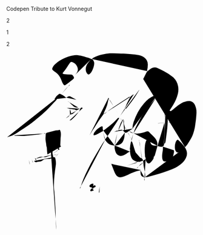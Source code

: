 Codepen Tribute to Kurt Vonnegut

2

1
<blockquote  class="quote"></blockquote>
2

<svg  class="vonnegut"  xmlns="http://www.w3.org/2000/svg"  viewBox="0 0 264.35 245.72"><path  d="M117.4,9.16c-1.16,1.36-2.36,2.69-3.47,4.09-2.44,3.09-4.15,6.47-4,10.55a9.49,9.49,0,0,0,2.77,6.11,2.06,2.06,0,0,0,2.52-.1,10.89,10.89,0,0,0,3.34-4.21c1.65-3.38,3-6.83,3.14-10.68.06-2-1.48-5.45-3.15-5.8-2-.42-3.72-1.6-5.73-2S109,6,107.08,5.44a38.86,38.86,0,0,0-8.4-1.82A29.43,29.43,0,0,0,92.32,4,42.8,42.8,0,0,0,79.64,8.17,47.16,47.16,0,0,0,68.1,15.54a14.2,14.2,0,0,0-4.23,5.62c-.58,1.58-.54,2.38.75,3.46s2.68,2,4.06,3c4.18,2.95,6.34,7.26,8,11.88a16.42,16.42,0,0,0,2.64,5,1.62,1.62,0,0,0,2.38.46c1.82-1.2,3.56-2.51,5.29-3.83s3.26-2.67,4.94-3.94c2.37-1.8,1.94-2.58.79-4.54a4.15,4.15,0,0,0-3.56-2.22c-3-.1-5.92-.36-8.88-.58a5.08,5.08,0,0,1-1.55-.36c-.84-.37-1-.91-.36-1.66,1.14-1.46,2.39-2.83,3.45-4.34,1.44-2,2.73-4.16,4.1-6.22.66-1,1.35-1.94,2-2.89,1.26-1.72,2.06-1.75,4-.89a11.11,11.11,0,0,1,6.18,6,9.06,9.06,0,0,1-1.11,9.32c-.58.73-1.2,1.44-1.8,2.16"/><path  d="M189.52,36.64,193.36,29c.27-.52.6-1,.83-1.56.82-1.87,2.76-2.53,4.11-3.81a11.21,11.21,0,0,1,6.94-3,8,8,0,0,1,3.58.59c3.05,1.32,6.06,2.77,9,4.3a72,72,0,0,1,12.59,8.17,21.81,21.81,0,0,1,7.43,12.94,25.2,25.2,0,0,1-.31,10.44,50.62,50.62,0,0,1-6.27,14.86c-1.36,2.29-2.89,4.48-4.29,6.74-.37.59-1.08,1.4-.46,2s1.67.09,2.35-.44c1.71-1.32,3.4-2.67,5-4.08a53.92,53.92,0,0,1,8.4-6,23.12,23.12,0,0,1,7.22-2.79c2.64-.47,5.39-.62,7.92.87a9.76,9.76,0,0,1,3.8,4.47,26.29,26.29,0,0,1,1.46,4.19,23.12,23.12,0,0,1,.58,7.55c-.12,2.77-.41,5.53-.7,8.28-.22,2-.54,4.08-.83,6.12-.27,1.84-.46,3.7-.86,5.52-.55,2.42-1.15,4.84-1.93,7.19a40.14,40.14,0,0,1-2.65,6.35c-1.61,3-3.44,5.81-5.26,8.65a27.33,27.33,0,0,1-2.39,3,13.7,13.7,0,0,1-1.31,1.21"/><path  d="M136.6,121c-1.12,1.6-2.32,3.15-3.35,4.81q-4.5,7.29-8.88,14.64c-2.5,4.24-5,8.5-7.3,12.85s-4.42,8.79-6.63,13.18A127.17,127.17,0,0,0,104.09,182c-.55,1.57-.94,3.2-1.47,4.79-.13.39-.17,1.08-.94.84"/><path  d="M247.36,131.44c-1.6,1.32-3.18,2.66-4.8,4a11.43,11.43,0,0,1-4.67,2.62,2.38,2.38,0,0,1-2.54-.81c-1.58-1.71-1.86-3.84-2-6a19.73,19.73,0,0,1,1-7.07,9.36,9.36,0,0,1,1.54-2.75,1.47,1.47,0,0,1,2.49-.25,57.54,57.54,0,0,1,7.85,8.36,20,20,0,0,1,3.13,5.68,13.61,13.61,0,0,1-.69,10.53,21.47,21.47,0,0,1-5.26,7,44.38,44.38,0,0,1-13.91,8.53c-3.93,1.51-7.88,3-11.88,4.31-4.16,1.38-8.38,2.62-12.59,3.85-3.19.94-6.39,1.83-9.61,2.62a16.92,16.92,0,0,1-3.35.15"/><path  d="M75.88,58.12a4.28,4.28,0,0,1-2.26,2.43,32.69,32.69,0,0,0-3.14,2.25c-.09.07-.22.16-.23.24-.27,2.65-2.47,4-4,5.73-3.35,3.75-6.78,7.46-10.44,10.91-4.32,4.09-8.86,7.95-13.42,11.78-3.46,2.91-7,5.78-10.69,8.38-5.09,3.6-10.36,6.94-15.58,10.35-1.44,1-3,1.76-4.43,2.66C11.37,113,7.34,115,7.34,115c-1.7.47-.76.33-2.47.79-.75.19-3.15,1-3.87,1.33"/><path  d="M118.72,9c.15-.9.88-1.3,1.57-1.67A44.77,44.77,0,0,1,134,2.46a76.83,76.83,0,0,1,9.6-1.39c3.95-.2,7.92.08,11.88.18,2.24.05,4.48.11,6.72.24,3.48.21,7,.46,10.44.72,1.8.13,3.61.24,5.4.49,4.6.62,9.23,1.27,13.07,4.2A12.31,12.31,0,0,1,195.92,17a30.58,30.58,0,0,1-1,7.33,4.07,4.07,0,0,0,.21,1.43"/><path  d="M209.32,58.6c-1.7-.68-3.12.29-4.55.87A36.29,36.29,0,0,0,190.85,70a68.44,68.44,0,0,0-8.61,12.25,98,98,0,0,0-6.08,13.89,30.84,30.84,0,0,0-1.52,9"/><path  d="M209.8,58.42a15.6,15.6,0,0,1-1.22,2.33c-1.47,2-2.94,3.92-4.56,5.76Q197,74.43,190.85,83a82.74,82.74,0,0,0-7.33,11.87c-1.5,3-3.13,6-4.53,9-1.14,2.49-2,5.1-3,7.66"/><path  d="M145.6,154.12c0,1.44.83,2.58,1.32,3.84.91,2.36,1.8,4.74,2.77,7.08,1.16,2.77,2.49,5.43,5.39,6.84,1.89.93,3.77.47,5.64,0,4.4-1.13,8.37-3.32,12.48-5.15a48.07,48.07,0,0,1,11.64-3.85,12.67,12.67,0,0,0,1.56-.47"/><path  d="M216.76,130.12a25.93,25.93,0,0,1,0,4.32c-.65,3.86-1.35,7.71-.89,11.64a9.85,9.85,0,0,0,1,3.11,2.83,2.83,0,0,0,2.61,1.3,15.57,15.57,0,0,0,9.33-2.41,4,4,0,0,0,1.43-2.13c.74-2.73,1.38-5.5,1.92-8.28a9.89,9.89,0,0,0-.2-2.63"/><path  d="M208.84,128.8c.8-2.33.21-4.55-.62-6.71-1-2.65-3-4.63-4.91-6.6s-3.77-3.52-5.48-5.44a3.23,3.23,0,0,0-3.75-.92c-1.93.6-3.8,1.43-5.77,1.87a51.14,51.14,0,0,1-7.67,1.18,20.21,20.21,0,0,1-4.44-.66"/><path  d="M220.84,69.64c1.18.79,1,2.09,1.18,3.24.34,2.84.51,5.69.88,8.52a86,86,0,0,1,.56,13.32c-.1,3.24-.32,6.49-.6,9.72-.22,2.61-.61,5.2-.94,7.8-.43,3.36-.85,6.73-1.34,10.08a10.29,10.29,0,0,1-.74,2.74c-.21.47-.84.74-1.28,1.1"/><path  d="M134.08,107.56c1.58-.18,2.68-1.31,3.81-2.2,3.56-2.77,7.06-5.64,10.45-8.63,2-1.8,3.86-3.89,5.78-5.85.06-.06.06-.21.12-.23l1.68-.61c0,.56.11,1.24-.15,1.66-1.37,2.24-2.84,4.43-4.29,6.62q-6.54,9.84-13.09,19.68a4.16,4.16,0,0,1-1.21,1.29,1.11,1.11,0,0,0-.41,1.56,35.38,35.38,0,0,0,3.45,4.09c2.06,2.07,4.8,2.76,7.54,3.37.75.17,1.52.25,2.28.37"/><path  d="M136.72,119.32c-1.21-.77-1-2.14-1.29-3.25-.7-2.33-1.23-4.71-1.83-7.07.78-1.78-.45-3.49-.15-5.28.22-1.3-.5-1.9-1.76-1.53a10,10,0,0,0-2.29,1.18,26.36,26.36,0,0,0-7.53,7,5.36,5.36,0,0,0-1.14,3.22c0,.62.12.78.75.74a14.39,14.39,0,0,0,5.51-2.07c2.11-1.11,4.17-2.31,6.25-3.46.06,0,.16,0,.24,0"/><path  d="M184,51.52a1.48,1.48,0,0,1-.13.48c-2.15,3.48-4.21,7-6.5,10.42-2.1,3.1-4.44,6-6.69,9-1.26,1.66-2.55,3.29-3.84,4.92-.67.84-1.28,1.76-2.52,1.8"/><path  d="M59.8,111.28c-.14,1.93-.48,3.86.13,5.76.35,1.09.8,2.16,1.19,3.24.53,1.48,1.09,3,1.55,4.45.53,1.74.63,3.72,1.53,5.22,1.23,2.05.18,3.84,0,5.68a12.63,12.63,0,0,0-.19,4.48c.27,1.15.57,2.37.75,3.57a1,1,0,0,0,1.31,1c1.06-.13,1.47.44,1.7,1.43a26,26,0,0,1,.61,10.21q-1.08,6.87-1.8,13.8c-.35,3.3-.46,6.63-.62,9.95-.1,2.2-.18,4.41-.1,6.6.06,1.77.38,3.52.56,5.28.11,1.08.18,2.16.25,3.24.28,4.32.57,8.64.84,13s.54,8.56.7,12.84c.11,2.76,0,5.52,0,8.28.09,3.6.26,7.2.48,10.8.09,1.57.38,3.12.58,4.68"/><path  d="M54.52,111.88a2.59,2.59,0,0,0-2.39-.09A99.74,99.74,0,0,1,38.08,114c-3.48.37-7,.57-10.44,1-5.13.62-10.24.13-15.36,0a6.1,6.1,0,0,1-1.68-.58"/><path  d="M164.08,110.68c-.16,1.48-.3,3-.48,4.44a20.28,20.28,0,0,1-2.32,8.14c-1.77,3-4.71,4.37-8,5a18.35,18.35,0,0,1-2.88.14"/><path  d="M171.52,134.68c-.86-.78-.38-1.76-.34-2.64a46.67,46.67,0,0,1,1.32-8.39,4.59,4.59,0,0,1,.58-1.09c.36.28.87.49,1,.86a18.29,18.29,0,0,1,1,2.62c1.58,5,3.06,10,4.73,14.87.56,1.66.71,3.58,2.23,4.82.08.07,0,.31,0,.47l.48,4.56"/><path  d="M65,144.64a9.55,9.55,0,0,1-6.6,2.42,52.68,52.68,0,0,0-5.75.5,5.65,5.65,0,0,0-1.81,1,12,12,0,0,1-3,1.86c-1.81.48-3.9.16-5.58.88-2.05.88-2.81-.38-3.88-1.42"/><path  d="M56.92,140.8c-.12-.8-.28-1.59-.35-2.4q-.28-3.12-.48-6.24a6.8,6.8,0,0,0-.53-2.31,13.75,13.75,0,0,1-.45-3.45c-.29-2.12-.81-4.23-.9-6.36s.21-4.56.3-6.84c.08-1.8,1.19-2.31,2.76-2.67,3.71-.85,7.36-1.93,11.06-2.82a26.2,26.2,0,0,1,3.23-.28,3.5,3.5,0,0,0,1.08-.35,1.21,1.21,0,0,1,1.93.72c1.28,3.14,1,6.36.6,9.6-.11.83-.09,1.68-.13,2.52-.12,2.6-.25,5.2-.35,7.8a3.11,3.11,0,0,0,1,2.28"/><path  d="M171.52,61.36c-1.39-.36-2.35.58-3.35,1.22q-9.21,5.94-18.37,12a143.43,143.43,0,0,0-13.34,9.69,4.2,4.2,0,0,1-1.42.5"/><path  d="M141.52,62.44a9.1,9.1,0,0,1,.46,1.33.82.82,0,0,1-.23.69c-.72.39-.6,1.05-.73,1.7-.46,2.25-.91,4.52-1.57,6.71a60.91,60.91,0,0,1-4.15,9.74,9.32,9.32,0,0,0-.39,1.79,2.33,2.33,0,0,1-.36.84l-6.83,9.48-.36.47s-5,8.07-6,9.49-2.12,3.1-3.11,4.69-2.09,3.51-3.13,5.27"/><path  d="M154.36,108.28c-.28,1.36-.51,2.74-.85,4.08-.89,3.49-1.93,6.94-2.71,10.45a49.81,49.81,0,0,0-.64,5.75"/><path  d="M218.92,97.12c.08,1.12.23,2.24.23,3.36,0,4.2,0,8.4-.13,12.6-.07,2.8-.23,5.61-.49,8.4a19.31,19.31,0,0,0-.17,4.81,3.77,3.77,0,0,1-1.52,3.42,4.49,4.49,0,0,1-2.48.61,11.44,11.44,0,0,1-2.76-.45c-.77-.18-1.52-.47-2.28-.71"/><path  d="M193,145.6c-.92-.61-.87-1.63-.94-2.52a82.76,82.76,0,0,1-.45-8.76c.12-4,.21-8.06,1.74-11.88a4.65,4.65,0,0,1,2.05-2.4,1.86,1.86,0,0,1,3,1c.49,1.24.78,2.57,1.23,3.83,1,2.74,2.7,3.55,5.39,3.72l3.48.24c.63,0,.81.31.61,1-1.14,3.95-2.23,7.92-3.39,11.87a10,10,0,0,1-1,1.92c-.52.94-1.72.9-2.33.86-1.82-.13-3.18.8-4.7,1.41s-3,1.57-4.78,1.78c-1.13.13-2.18,1.1-3.24,1.73a.73.73,0,0,0-.24.58c.05.68.16,1.36.23,2,.16,1.76.23,3.54.51,5.28s.79,3.44,1.17,5.16a32.78,32.78,0,0,1,.8,8.88,10.92,10.92,0,0,1-.92,2.76"/><path  d="M106,76.54c-.24,0-.55.15-.71,0-.78-.51-1.41-.8-2.21.11A3.81,3.81,0,0,0,102,78.4a6.4,6.4,0,0,1-.84,2.26C98,85.08,94.66,89.42,90.3,92.83a3.24,3.24,0,0,1-2.78.93"/><path  d="M171.64,129.88c1.91.49,2.8,1.49,2.19,2.62a7.51,7.51,0,0,1-1.73,2,2.48,2.48,0,0,0-.83,2.79,3.69,3.69,0,0,1,.13.95,19.59,19.59,0,0,0,1.77,7.1c1.33,2.79,3.65,4.18,6.39,5.14a4,4,0,0,1,.95.37,1.59,1.59,0,0,0,1.7.14,2.21,2.21,0,0,1,1.3,0,3,3,0,0,0,2.4-.4,6.65,6.65,0,0,1,3.37-.82"/><path  d="M176.32,58c-.16,0-.37-.07-.47,0-1.41,1.11-3.23,2-4.08,3.43-.72,1.22-1.4,2.53-2.17,3.76a63.43,63.43,0,0,0-4.32,9.36c-.13.3-.33.56-.48.84s-.62.83-.56,1.2c.31,2.13-1.24,3.41-2.23,4.9-1.53,2.31-3.26,4.49-4.88,6.75-.41.56-.73,1.19-1.09,1.79"/><path  d="M63.88,141.16l-7.2,2.52a12.57,12.57,0,0,1-2.76.91,11.08,11.08,0,0,1-3.12-.32c-3.66-.7-6.82.54-9.84,2.41"/><path  d="M181.24,151.48c-1.25,1.51-3.15,1.6-4.81,2.13-3.33,1.07-6.71,1.95-10.07,2.91"/><path  d="M68.32,113.68c.12,2,.22,4.08.37,6.12a6.46,6.46,0,0,0,.36,1.68,39.89,39.89,0,0,1,1.51,4,25.79,25.79,0,0,1,.4,4c.09,1,.14,2.08.24,3.12.2,1.9.46,2.1,2.28,1.8"/><path  d="M84.88,67.42c1.88.4,2.8,2,4.08,3.19s2.56,2.58,4,3.68a8.44,8.44,0,0,0,5.5,1.81,4,4,0,0,1,2.88,1"/><path  d="M97,65.32l-7.68-4.2a4.12,4.12,0,0,0-4.32,0c-.71.42-1.44.8-2.16,1.2"/><path  d="M161.8,92.56a2.65,2.65,0,0,0-1.75,2c-.23,1-1.18,1.88-1.58,2.9-1,2.65-2,5.34-2.89,8a6.54,6.54,0,0,0-.14,1.67"/><path  d="M59.92,118.12c-1,.85-.93,2.13-1.18,3.25-.59,2.66-1,5.36-1.61,8-.11.48-.61.88-.93,1.32"/><path  d="M87.76,44.32c-.12.36-.13.88-.38,1.06-3.1,2.2-5.37,5.2-7.78,8.06-1.17,1.39-2.32,2.8-3.48,4.2"/><path  d="M183.82,120.4c-.29,1.46.56,2.66.84,4,.47,2.27.49,4.63.79,6.94s.71,4.48,1.07,6.72.74,4.32,1.06,6.48a6.39,6.39,0,0,1-.1,1.44"/><path  d="M156.52,87.88l-4.2-7-3.24-5.4"/><path  d="M170.8,136.72c-1,.68-2.14,1.29-3.11,2.06-2.25,1.77-4.58,3.38-7.45,3.92a6.56,6.56,0,0,1-3,.09,8.46,8.46,0,0,1-6-5.32,24.78,24.78,0,0,1-1.33-5.55,17.33,17.33,0,0,1,.2-3.36"/><path  d="M185.8,163c0,1.32,0,2.65.13,4,.18,2.39.94,4,3.83,5,.45.16.88.39,1.32.59"/><path  d="M156.76,158.32c-.79-.92-2-.75-3-1.2a47,47,0,0,1-4.78-2.19c-1.59-1-3.4-1-5.06-1.53"/><path  d="M142.12,64.36a25.44,25.44,0,0,1,1.9,2.41c1.69,2.73,3.3,5.51,4.94,8.27"/><path  d="M204,144.28a3.73,3.73,0,0,1-.69,3.14c-1.31,1.88-2.51,3.82-4.46,5.15a2.85,2.85,0,0,1-3.25.24c-1.42-.82-3.27-4.95-2.63-6.6a4.76,4.76,0,0,1,.47-.73c.84-1.4,1.62-2.84,2.54-4.19a5.29,5.29,0,0,1,3.22-2.53"/><path d="M71.8,107.68a29.11,29.11,0,0,0-.63,8.22,64.31,64.31,0,0,1,.12,6.66,6.63,6.63,0,0,1-.69,1.92"/><path d="M68.44,121.48c-1.11,1.1-.93,2.62-1.33,4-.58,1.93-.47,4.13-2.15,5.64"/><path d="M173.08,119.44a19.83,19.83,0,0,1-1.07-1.68c-1.07-2.13-2.08-4.28-3.14-6.41-.11-.23-.39-.37-.59-.55"/><path d="M82.6,62.68c0-.08.13-.22.11-.23-2-1.69-4-3.51-6.59-4.45-.9-.33-1.62-1.29-2.76-.84a2.1,2.1,0,0,0-.59.25c-1.41,1.23-3.16,2.26-4.1,3.78A29.69,29.69,0,0,1,66.4,64.6"/><path d="M102,77.68c-1,.4-2,.76-3,1.22-.6.28-1.11.75-1.7,1a1,1,0,0,1-.82-.22,6.49,6.49,0,0,0-3.73-1.19c-.72-.09-1.44-.23-2.16-.36-.32-.06-.66-.27-1-.22-2.08.36-3.76-.88-5.64-1.33A7.77,7.77,0,0,0,83,76.48"/><path d="M96.88,80.68C95.44,81.84,94,83,92.55,84.15a4.46,4.46,0,0,1-4.31,1"/><path d="M175.36,105.1q-2.28,1.35-4.55,2.71c-.16.1-.22.42-.37.46-1.53.37-2.43,1.87-3.76,2.29a2.74,2.74,0,0,1-3.23-.7c-.6-.83-1.57-1.39-2.23-2.2a2.54,2.54,0,0,0-2.53-.78c-1.44.22-3,0-4.24,1.13-.26.24-1-.09-1.4.06-1.28.45-2.53,1-3.79,1.53"/><path d="M221,64l-.12,4.56a1.71,1.71,0,0,1-.13.72c-1.25,2.14-.79,4.56-1,6.85-.35,3.3-.47,6.63-.63,10-.08,1.76,0,3.52,0,5.28,0,.08-.07.16-.11.24"/><path d="M175.84,111.76c-.68,2.2-1.21,4.46-2.09,6.58a10.36,10.36,0,0,0-.55,4.1"/><path d="M71.8,134.56c-1.24,1.68-3.25,2.33-4.81,3.59-.74.59-1.59,1-2.39,1.57"/><path d="M129.28,185.2l-.84,5.4-.36,2.28c-.09.61.22.7.72.54"/><path d="M119.32,187.6c1.16-.52,2.3-1.1,3.49-1.54a1.15,1.15,0,0,0,.66-1.68,1.23,1.23,0,0,0-1.86-.72,24.75,24.75,0,0,0-2.76,1.92,3.32,3.32,0,0,0-.61.94"/><path d="M239.8,98.32c-.12-1.37-.58-1.8-2-1.79-4.68,0-9.36.07-14,.11"/><path d="M120.52,181.36a5.06,5.06,0,0,0-3.72.73,7.11,7.11,0,0,0-.84.72c-1.46,1.51-1.08,3.09,1,3.43s2.53,1.61,3,3.17a6.67,6.67,0,0,1,.13,1.19"/><path d="M82.36,90.88a32.42,32.42,0,0,0,3.81-2.55,5,5,0,0,0,1.9-4.88,15.46,15.46,0,0,1,.05-5.17l1.8,6.3"/><path d="M168.52,108.88a9.15,9.15,0,0,1-3-4.19c-.16-.36-.69-.57-1.05-.85"/><path d="M161.74,91.84c.14.36.27.73.42,1.08a8,8,0,0,1,.53,4.45,6.19,6.19,0,0,0,.44,2.39c.32,1.13.72,2.24,1.06,3.36a2,2,0,0,1,.12.84c-.14,1.28-.28,2.57-.48,3.84-.1.61-.31,1.2-.47,1.8"/><path d="M223.24,96.88c-4.2.2-8.4.39-12.6.62a4.94,4.94,0,0,0-1.14.34"/><path d="M170.08,108.76a8.72,8.72,0,0,0,5.88,2.76"/><path d="M189.52,152.2a3.9,3.9,0,0,0-2.18,1.31c-.21.28-.63.4-.94.62a6.29,6.29,0,0,0-1.07.84c-1.3,1.46-2.56,3-3.87,4.42-.14.16-.54.09-.82.13"/><path d="M39.52,146.14A2,2,0,0,1,41.11,148a23.09,23.09,0,0,0,.81,3.12"/><path d="M219,92v4.92"/><path d="M202.36,144.64c-.22,1.4-1.67,1.62-2.4,2.52-.23.29-.48.56-.72.84"/><path d="M118.36,187.48c-.52.64-1,1.3-1.57,1.92a1.56,1.56,0,0,0-.45,1.79c.35.73,1,.5,1.66.37.41-.09.8-.25,1.2-.36l1.92-.48"/><path d="M72.16,139.72c-.2.28-.34.67-.61.82-.83.45-1.6.77-1.87,1.92-.17.71-1.12,1.22-1.72,1.82l-.6.6"/><path d="M182.2,145.72c1.07-.84,2.21-.55,3.36-.23.05,0,.08.11.12.11,2.36.12,3.08,2,3.84,3.72"/><path d="M157.48,90.28c.48.72.93,1.46,1.45,2.16.35.47.79.88,1.19,1.32"/><path d="M190.84,174.1c.2.3.57.6.57.9,0,.9-.13,1.8-.21,2.7"/><path d="M160.24,95.32l2.16,2.28"/><path d="M69.76,141.52a4,4,0,0,0-2.52-.4,19.19,19.19,0,0,1-3.12-.08"/><path d="M31.12,148.48c.36,1.48.76,3,1.06,4.45a12.4,12.4,0,0,1,.08,2"/><path d="M194.56,141.16l-2.28,1"/><path d="M35.5,147.76c.1.48,0,1.1.33,1.42a3.68,3.68,0,0,1,.69,3.26"/></svg>